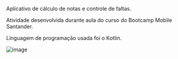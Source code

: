 Aplicativo de cálculo de notas e controle de faltas. 



Atividade desenvolvida durante aula do curso do Bootcamp Mobile Santander.



Linguagem de programação usada foi o Kotlin. 


![image](https://user-images.githubusercontent.com/65796536/125175028-dc7a8a00-e19f-11eb-889a-afa9cf07d123.png)
